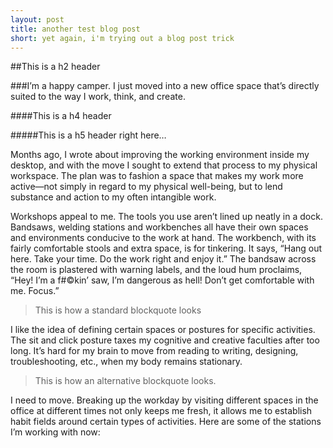 ```yaml
---
layout: post
title: another test blog post
short: yet again, i'm trying out a blog post trick
---
```


##This is a h2 header

###I’m a happy camper. I just moved into a new office space that’s directly suited to the way I work, think, and create.

####This is a h4 header

#####This is a h5 header right here…

Months ago, I wrote about improving the working environment inside my desktop, and with the move I sought to extend that process to my physical workspace. The plan was to fashion a space that makes my work more active—not simply in regard to my physical well-being, but to lend substance and action to my often intangible work.

Workshops appeal to me. The tools you use aren’t lined up neatly in a dock. Bandsaws, welding stations and workbenches all have their own spaces and  environments conducive to the work at hand. The workbench, with its fairly comfortable stools and extra space, is for tinkering. It says, “Hang out here. Take your time. Do the work right and enjoy it.” The bandsaw across the room is plastered with warning labels, and the loud hum proclaims, “Hey! I’m a f#©kin’ saw, I’m dangerous as hell! Don’t get comfortable with me. Focus.”

>This is how a standard blockquote looks

I like the idea of defining certain spaces or postures for specific activities. The sit and click posture taxes my cognitive and creative faculties after too long. It’s hard for my brain to move from reading to writing, designing, troubleshooting, etc., when my body remains stationary. 

<blockquote class="alt">
	<p>This is how an alternative blockquote looks.</p>
</blockquote>

I need to move. Breaking up the workday by visiting different spaces in the office at different times not only keeps me fresh, it allows me to establish habit fields around certain types of activities. Here are some of the stations I’m working with now: